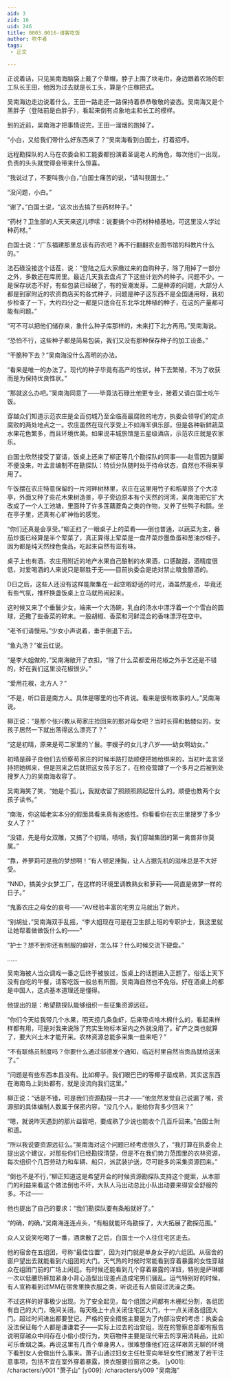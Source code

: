 ```yaml
---
aid: 3
zid: 16
uid: 246
title: 0003.0016-请客吃饭
author: 吹牛者
tags: 
 - 正文

---
```




  正说着话，只见吴南海脑袋上戴了个草帽，脖子上围了块毛巾，身边跟着农场的职工队长王田，他因为过去就是长工头，算是个庄稼把式。

  吴南海边走边说着什么，王田一路走还一路保持着恭恭敬敬的姿态。吴南海又是个黑胖子（登陆前是白胖子），看起来倒有点象地主和长工的模样。

  到的近前，吴南海才把事情说完，王田一溜烟的跑掉了。

  “小白，又给我们带什么好东西来了？”吴南海看到白国士，打着招呼。

  远程勘探队的人马在农委会和工能委都扮演着圣诞老人的角色，每次他们一出现，负责的头头就觉得会带来什么惊喜。

  “我说过了，不要叫我小白，”白国士痛苦的说，“请叫我国士。”

  “没问题，小白。”

  “谢了。”白国士说，“这次出去搞了些药材种子。”

  “药材？卫生部的人天天来这儿啰嗦：说要搞个中药材种植基地，可这里没人学过种药材。”

  白国士说：“广东福建那里总该有药农吧？再不行翻翻农业图书馆的科教片什么的。”

  法石碌没接这个话茬，说：“登陆之后大家缴过来的自购种子，除了用掉了一部分之外，多数还在库房里。最近几天我去盘点了下这些计划外的种子。问题不少。一是保存状态不好，有些包装已经破了，有的受潮发芽。二是种源的问题，大部分人都是到家附近的农资商店买的各式种子，问题是种子这东西不是全国通用呀，我初步检查了一下，大约四分之一都是只适合在东北华北种植的种子，在这的产量都可能有问题。”

  “可不可以把他们储存来，象什么种子库那样的，未来打下北方再用。”吴南海说。

  “恐怕不行，这些种子都是简易包装，我们又没有那种保存种子的加工设备。”

  “干脆种下去？”吴南海没什么高明的办法。

  “看来是唯一的办法了。现代的种子毕竟有高产的性状，种下去繁殖，不为了收获而是为保持优良性状。”

  “那就这么办吧。”吴南海同意了——毕竟法石碌比他更专业，接着又请白国士吃午饭。

  穿越众们知道示范农庄是全百仞城乃至全临高最腐败的地方，执委会领导们的定点腐败的两处地点之一。农庄虽然在现代享受上不如海军俱乐部，但是各种新鲜蔬菜水果花色繁多，而且环境优美。如果说丰城旅馆是五星级酒店，示范农庄就是农家乐。

  白国士欣然接受了宴请，饭桌上还来了柳正等几个勘探队的同事——赵雪因为腿脚不便没来，叶孟言编制不在勘探队：特侦分队随时处于待命状态，自然也不得来享用了。

  午饭摆在农庄特意保留的一片河畔树林里，农庄在这里用竹子和稻草搭了个大凉亭，外面又种了些花木果树造景，亭子旁边原本有个天然的河湾，吴南海把它扩大改成了一个人工池塘，里面种了许多莲藕菱角之类的作物，又养了些鸭子和鹅。坐在亭子里，还真有心旷神怡的感觉。

  “你们还真是会享受。”柳正扫了一眼桌子上的菜肴——倒也普通，以蔬菜为主，番茄炒蛋已经算是半个荤菜了，真正算得上荤菜是一盘芹菜炒墨鱼蛋和葱油炒蛏子。因为都是纯天然绿色食品，吃起来自然有滋有味。

  桌子上也有酒，农庄用附近的地产水果自己酿制的水果酒，口感酸甜，酒精度很低，对爱喝酒的人来说只是聊胜于无——目前执委会是绝对禁止粮食酿酒的。

  D日之后，这些人还没有这样能聚集在一起空暇舒适的时光，酒虽然差点，毕竟还有些气氛，推杯换盏饭桌上立马就热闹起来。

  这时候又来了个垂鬟少女，端来一个大汤碗，乳白的汤水中漂浮着一个个雪白的圆球，还撒了些香菜的碎末。一股胡椒、香菜和河鲜混合的香味漂浮在空中。

  “老爷们请慢用。”少女小声说着，垂手倒退下去。

  “鱼丸汤？”崔云红说。

  “是李大姐做的，”吴南海敞开了衣扣，“除了什么菜都爱用花椒之外手艺还是不错的，好在我们这里没花椒很少。”

  “爱用花椒，北方人？”

  “不是，听口音是南方人。具体是哪里的也不肯说。看来是很有故事的人。”吴南海说。

  柳正说：“是那个张兴教从苟家庄捡回来的那对母女吧？当时长得和骷髅似的，女孩子居然一下就出落得这么漂亮了？”

  “这是初晴，原来是苟二家里的丫鬟。李嫂子的女儿才八岁——幼女啊幼女。”

  初晴是薛子良他们去侦察苟家庄的时候半路打劫顺便把她给绑来的，当初叶孟言坚持把她绑来，但是回来之后就把这女孩子忘了，在检疫营蹲了一个多月之后被到处搜罗人力的吴南海收容了。

  吴南海笑了笑，“她是个孤儿，我就收留了照顾照顾起居什么的。顺便也教两个女孩子读书。”

  “南海，你这幅老实本分的假面具看来真有迷惑性。你看看你在农庄里搜罗了多少女人了？”

  “没错，先是母女双雕，又搞了个初晴，啧啧，我们穿越集团的第一禽兽非你莫属。”

  “靠，养萝莉可是我的梦想啊！”有人顿足捶胸，让人占据先机的滋味总是不大好受。

  “NND，搞美少女梦工厂，在这样的环境里调教熟女和萝莉——简直是做梦一样的日子。”

  “鬼畜农庄之母女的哀号——”AV经验丰富的宅男立马就出了新片。

  “别胡扯，”吴南海双手乱摇，“李大姐现在可是在卫生部上班的专职护士，我这里就让她帮着做做饭什么的——”

  “护士？想不到你还有制服的癖好，怎么样？什么时候交流下硬盘。”

  ……

  吴南海被人当众调戏一番之后终于被放过，饭桌上的话题进入正题了。俗话上天下没有白吃的午餐，请客吃饭一般总有所图，吴南海自然也不免俗。好在酒桌上的都是中国人，这点基本道理还是懂得。

  他提出的是：希望勘探队能够组织一些征集资源远征。

  “你们今天给我带几个水果，明天捞几条鱼虾，后来带点啥木棉什么的，看起来样样都有用，可是对我来说除了充实生物标本室内之外就没用了。矿产之类也就算了，要大兴土木才能开采。农林资源总能多采集一些来吧？”

  “不有联络员制度吗？你要什么通过邬德发个通知，临近村里自然当贡品就给送来了。”

  “问题是有些东西本县没有。比如椰子。我们眼巴巴的等椰子苗成熟，其实这东西在海南岛上到处都有，就是没流向我们这里。”

  柳正说：“话是不错，可是我们资源勘探一共才——”他忽然发觉自己说漏了嘴，资源部的具体编制人数属于保密内容，“没几个人，能给你背多少回来？”

  “嗯，就说昨天遇到的那片益智吧，要成熟了少说也能收个几百斤回来。”白国士附和道。

  “所以我说要资源远征么。”吴南海对这个问题已经考虑很久了，“我打算在执委会上提出这个建议，对那些你们已经勘探清楚，但是不在我们势力范围里的农林资源，每次组织个几百劳动力和车辆、船只，派武装护送，尽可能多的采集资源回来。”

  “倒也不是不行，”柳正知道这是希望开会的时候资源勘探队支持这个提案，从本部门的利益来看这个做法倒也不坏，大队人马出动总比小队出动要来得安全舒服的多。不过——

  他也提出了自己的要求：“我们勘探队要有条船就好了。”

  “的确，的确，”吴南海连连点头，“有船就能环岛勘探了，大大拓展了勘探范围。”

  众人又说笑吃喝了一番，酒席散了之后，白国士一个人往住宅区走去。

  他的宿舍在五组团，号称“最佳位置”，因为对门就是单身女子的六组团。从宿舍的窗户望出去就能看到六组团的大门。天气热的时候时常能看到穿着暴露的女性穿越众在组团门前的广场上闲逛。有时候还能看到几个穿着暴露的洋妞，特别是萨琳娜一次以低腰热裤加紧身小背心造型出现差点造成宅男们骚乱。运气特别好的时候，有人宣称看到过MM在宿舍里换衣服之类，听说还有人偷窥过洗澡之类。

  不过这样的好事极少出现。为了安全起见，每个组团之间都有木栅栏分割，各组团有自己的大门，晚间关闭。每天晚上十点关闭住宅区大门，十一点关闭各组团大门。超过时间进出都要登记。严格的安全措施主要是为了内部治安的考虑：执委会没法保证每个人都是谦谦君子——实际上过去的治安组，现在的警察总部都有报告说明穿越众中间存在小偷小摸行为，失窃物件主要是现代带去的享用消耗品，比如可乐香烟之类。再说这里有几百个单身男人，很难想像他们在这样艰苦无聊的环境下看到女人会做出什么事来。萧子山通过妇女主任杜雯向年轻女性们散发了若干注意事项，包括不宜在室外穿着暴露，换衣服要拉窗帘之类。
[y001]: /characters/y001 "萧子山"
[y009]: /characters/y009 "吴南海"


